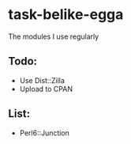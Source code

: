 task-belike-egga
================

The modules I use regularly

Todo:
-----
- Use Dist::Zilla
- Upload to CPAN

List:
-----
- Perl6::Junction

